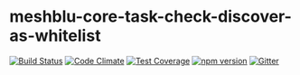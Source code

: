# meshblu-core-task-check-discover-as-whitelist

[![Build Status](https://travis-ci.org/octoblu/meshblu-core-task-check-discover-as-whitelist.svg?branch=master)](https://travis-ci.org/octoblu/meshblu-core-task-check-discover-as-whitelist)
[![Code Climate](https://codeclimate.com/github/octoblu/meshblu-core-task-check-discover-as-whitelist/badges/gpa.svg)](https://codeclimate.com/github/octoblu/meshblu-core-task-check-discover-as-whitelist)
[![Test Coverage](https://codeclimate.com/github/octoblu/meshblu-core-task-check-discover-as-whitelist/badges/coverage.svg)](https://codeclimate.com/github/octoblu/meshblu-core-task-check-discover-as-whitelist)
[![npm version](https://badge.fury.io/js/meshblu-core-task-check-discover-as-whitelist.svg)](http://badge.fury.io/js/meshblu-core-task-check-discover-as-whitelist)
[![Gitter](https://badges.gitter.im/octoblu/help.svg)](https://gitter.im/octoblu/help)
